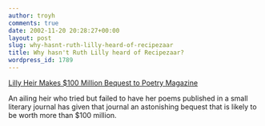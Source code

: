 ```yaml
---
author: troyh
comments: true
date: 2002-11-20 20:28:27+00:00
layout: post
slug: why-hasnt-ruth-lilly-heard-of-recipezaar
title: Why hasn't Ruth Lilly heard of Recipezaar?
wordpress_id: 1789
---
```


[Lilly Heir Makes $100 Million Bequest to Poetry Magazine](http://www.nytimes.com/2002/11/19/books/19GIFT.html?todaysheadlines)

An ailing heir who tried but failed to have her poems published in a small literary journal has given that journal an astonishing bequest that is likely to be worth more than $100 million.
